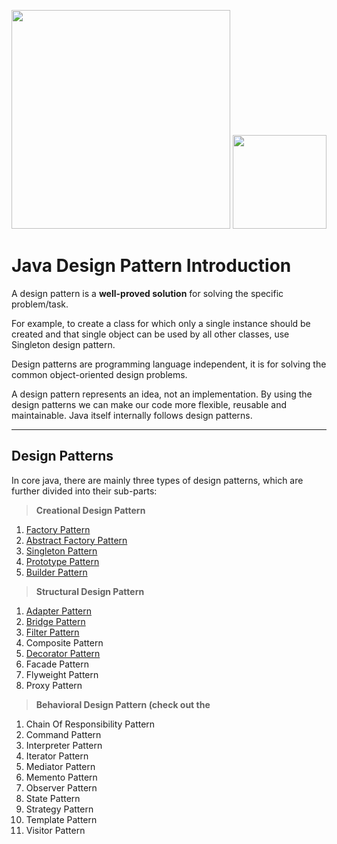 <p>
  <img src="http://scribbledtech.com/wp-content/uploads/2016/10/JAVA-DESIGN-PATTERNS.jpg" width="350"/>
  <img src="https://qph.ec.quoracdn.net/main-qimg-e966f479b74b12155f6a6ebdff1999cd-c" width="150"/>
</p>

Java Design Pattern Introduction
==========================
A design pattern is a **well-proved solution** <i class="icon-cog"></i> for solving the specific problem/task. 

For example, to create a class for which only a single instance should be created and that single object can be used by all other classes, use Singleton design pattern.

Design patterns are programming language independent, it is for solving the common object-oriented design problems.

A design pattern represents an idea, not an implementation. By using the design patterns we can make our code more flexible, reusable and maintainable. 
Java itself internally follows design patterns.

----------


Design Patterns
-------------

In core java, there are mainly three types of design patterns, which are further divided into their sub-parts:

>**Creational Design Pattern**
1. [Factory Pattern](src/main/java/com/jmc/creational_patterns/factory_pattern)
2. [Abstract Factory Pattern](src/main/java/com/jmc/creational_patterns/abstract_pattern)
3. [Singleton Pattern](src/main/java/com/jmc/creational_patterns/singleton_pattern)
4. [Prototype Pattern](src/main/java/com/jmc/creational_patterns/prototype_pattern)
5. [Builder Pattern](src/main/java/com/jmc/creational_patterns/builder_pattern)
>**Structural Design Pattern**
1. [Adapter Pattern](src/main/java/com/jmc/structural_patterns/adapter_pattern)
2. [Bridge Pattern](src/main/java/com/jmc/structural_patterns/bridge_pattern)
3. [Filter Pattern](src/main/java/com/jmc/structural_patterns/filter_pattern)
3. Composite Pattern
4. [Decorator Pattern](src/main/java/com/jmc/structural_patterns/decorator_pattern)
5. Facade Pattern
6. Flyweight Pattern
7. Proxy Pattern
>**Behavioral Design Pattern (check out the**
1. Chain Of Responsibility Pattern
2. Command Pattern
3. Interpreter Pattern
4. Iterator Pattern
5. Mediator Pattern
6. Memento Pattern
7. Observer Pattern
8. State Pattern
8. Strategy Pattern
9. Template Pattern
10. Visitor Pattern

